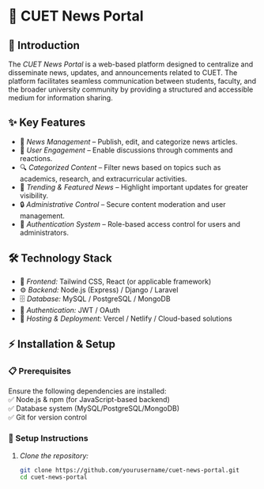 # 📢 CUET News Portal  

## 📌 Introduction  
The *CUET News Portal* is a web-based platform designed to centralize and disseminate news, updates, and announcements related to CUET. The platform facilitates seamless communication between students, faculty, and the broader university community by providing a structured and accessible medium for information sharing.  

## ✨ Key Features  
- 📰 *News Management* – Publish, edit, and categorize news articles.  
- 💬 *User Engagement* – Enable discussions through comments and reactions.  
- 🔍 *Categorized Content* – Filter news based on topics such as academics, research, and extracurricular activities.  
- 📌 *Trending & Featured News* – Highlight important updates for greater visibility.  
- 🔒 *Administrative Control* – Secure content moderation and user management.  
- 🔑 *Authentication System* – Role-based access control for users and administrators.  

## 🛠 Technology Stack  
- 🎨 *Frontend:* Tailwind CSS, React (or applicable framework)  
- ⚙ *Backend:* Node.js (Express) / Django / Laravel  
- 🗄 *Database:* MySQL / PostgreSQL / MongoDB  
- 🔐 *Authentication:* JWT / OAuth  
- 🚀 *Hosting & Deployment:* Vercel / Netlify / Cloud-based solutions  

## ⚡ Installation & Setup  

### 📋 Prerequisites  
Ensure the following dependencies are installed:  
✅ Node.js & npm (for JavaScript-based backend)  
✅ Database system (MySQL/PostgreSQL/MongoDB)  
✅ Git for version control  

### 🔧 Setup Instructions  
1. *Clone the repository:*  
   ```bash
   git clone https://github.com/yourusername/cuet-news-portal.git
   cd cuet-news-portal
